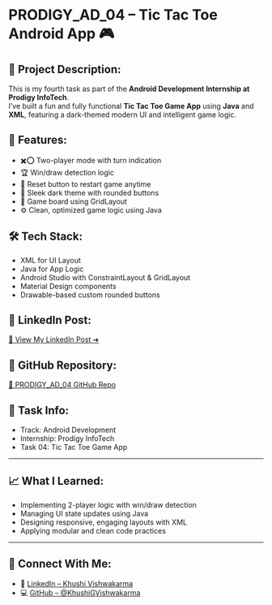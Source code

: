 # PRODIGY_AD_04 – Tic Tac Toe Android App 🎮

## 📱 Project Description:
This is my fourth task as part of the **Android Development Internship at Prodigy InfoTech**.  
I’ve built a fun and fully functional **Tic Tac Toe Game App** using **Java** and **XML**, featuring a dark-themed modern UI and intelligent game logic.

## 🔧 Features:
- ✖️⭕ Two-player mode with turn indication
- 🏆 Win/draw detection logic
- 🔁 Reset button to restart game anytime
- 🌙 Sleek dark theme with rounded buttons
- 🔄 Game board using GridLayout
- ⚙️ Clean, optimized game logic using Java

## 🛠️ Tech Stack:
- XML for UI Layout
- Java for App Logic
- Android Studio with ConstraintLayout & GridLayout
- Material Design components
- Drawable-based custom rounded buttons

## 📎 LinkedIn Post:
[🔗 View My LinkedIn Post ➜](https://www.linkedin.com/posts/khushi-vishwakarma-152188341_github-khushigvishwakarmaprodigyad04-activity-7331336177406382081-kHm-?utm_source=share&utm_medium=member_desktop&rcm=ACoAAFWiGs4BdFdE1dlYyl_9NpIWNoSnGlDpcL0)

## 📂 GitHub Repository:
[🔗 PRODIGY_AD_04 GitHub Repo](https://github.com/KhushiGVishwakarma/PRODIGY_AD_04)

## 📌 Task Info:
- Track: Android Development
- Internship: Prodigy InfoTech
- Task 04: Tic Tac Toe Game App

---

## 📈 What I Learned:
- Implementing 2-player logic with win/draw detection
- Managing UI state updates using Java
- Designing responsive, engaging layouts with XML
- Applying modular and clean code practices

---

## 🚀 Connect With Me:
- 💼 [LinkedIn – Khushi Vishwakarma](https://www.linkedin.com/in/khushi-vishwakarma-152188341)
- 💻 [GitHub – @KhushiGVishwakarma](https://github.com/KhushiGVishwakarma)
